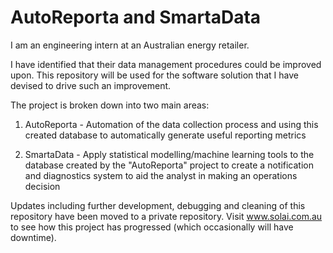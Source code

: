 # AutoReporta and SmartaData

I am an engineering intern at an Australian energy retailer. 

I have identified that their data management procedures could be improved upon. This repository will be used for the software solution that I have devised to drive such an improvement. 

The project is broken down into two main areas:

1) AutoReporta - Automation of the data collection process and using this created database to automatically generate useful reporting metrics

2) SmartaData - Apply statistical modelling/machine learning tools to the database created by the "AutoReporta" project to create a notification and diagnostics system to aid the analyst in making an operations decision



Updates including further development, debugging and cleaning of this repository have been moved to a private repository. Visit www.solai.com.au to see how this project has progressed (which occasionally will have downtime).
